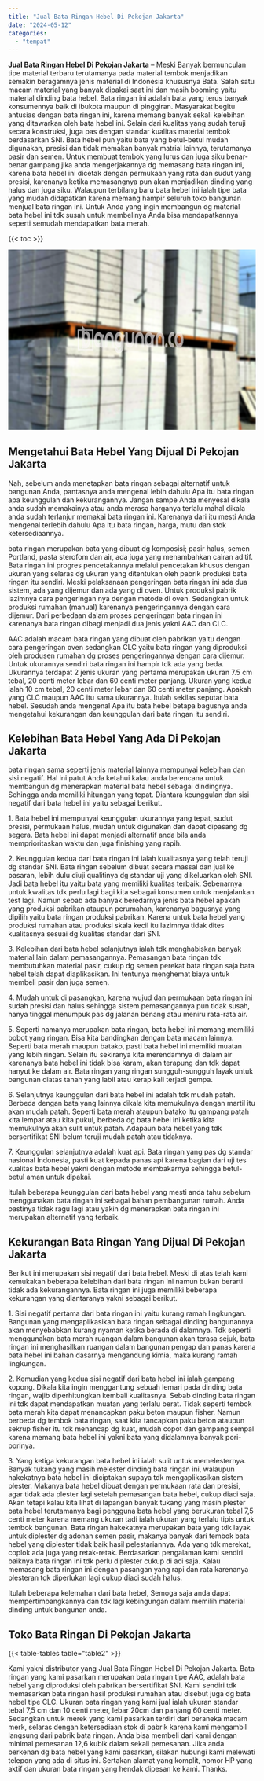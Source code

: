 ```yaml
---
title: "Jual Bata Ringan Hebel Di Pekojan Jakarta"
date: "2024-05-12"
categories: 
  - "tempat"
---
```


**Jual Bata Ringan Hebel Di Pekojan Jakarta** – Meski Banyak bermunculan tipe material terbaru terutamanya pada material tembok menjadikan semakin beragamnya jenis material di Indonesia khususnya Bata. Salah satu macam material yang banyak dipakai saat ini dan masih booming yaitu material dinding bata hebel. Bata ringan ini adalah bata yang terus banyak konsumennya baik di ibukota maupun di pinggiran. Masyarakat begitu antusias dengan bata ringan ini, karena memang banyak sekali kelebihan yang ditawarkan oleh bata hebel ini. Selain dari kualitas yang sudah teruji secara konstruksi, juga pas dengan standar kualitas material tembok berdasarkan SNI. Bata hebel pun yaitu bata yang betul-betul mudah digunakan, presisi dan tidak memakan banyak matrial lainnya, terutamanya pasir dan semen. Untuk membuat tembok yang lurus dan juga siku benar-benar gampang jika anda mengerjakannya dg memasang bata ringan ini, karena bata hebel ini dicetak dengan permukaan yang rata dan sudut yang presisi, karenanya ketika memasangnya pun akan menjadikan dinding yang halus dan juga siku. Walaupun terbilang baru bata hebel ini ialah tipe bata yang mudah didapatkan karena memang hampir seluruh toko bangunan menjual bata ringan ini. Untuk Anda yang ingin membangun dg material bata hebel ini tdk susah untuk membelinya Anda bisa mendapatkannya seperti semudah mendapatkan bata merah.

{{< toc >}}

![Jual Bata Ringan Hebel Di Pekojan Jakarta](/images/jual-hebel-murah-03.png)

## Mengetahui Bata Hebel Yang Dijual Di Pekojan Jakarta

Nah, sebelum anda menetapkan bata ringan sebagai alternatif untuk bangunan Anda, pantasnya anda mengenal lebih dahulu Apa itu bata ringan apa keunggulan dan kekurangannya. Jangan sampe Anda menyesal dikala anda sudah memakainya atau anda merasa harganya terlalu mahal dikala anda sudah terlanjur memakai bata ringan ini. Karenanya dari itu mesti Anda mengenal terlebih dahulu Apa itu bata ringan, harga, mutu dan stok ketersediaannya.

bata ringan merupakan bata yang dibuat dg komposisi; pasir halus, semen Portland, pasta sterofom dan air, ada juga yang menambahkan cairan aditif. Bata ringan ini progres pencetakannya melalui pencetakan khusus dengan ukuran yang selaras dg ukuran yang ditentukan oleh pabrik produksi bata ringan itu sendiri. Meski pelaksanaan pengeringan bata ringan ini ada dua sistem, ada yang dijemur dan ada yang di oven. Untuk produksi pabrik lazimnya cara pengeringan nya dengan metode di oven. Sedangkan untuk produksi rumahan (manual) karenanya pengeringannya dengan cara dijemur. Dari perbedaan dalam proses pengeringan bata ringan ini karenanya bata ringan dibagi menjadi dua jenis yakni AAC dan CLC.

AAC adalah macam bata ringan yang dibuat oleh pabrikan yaitu dengan cara pengeringan oven sedangkan CLC yaitu bata ringan yang diproduksi oleh produsen rumahan dg proses pengeringannya dengan cara dijemur. Untuk ukurannya sendiri bata ringan ini hampir tdk ada yang beda. Ukurannya terdapat 2 jenis ukuran yang pertama merupakan ukuran 7.5 cm tebal, 20 centi meter lebar dan 60 centi meter panjang. Ukuran yang kedua ialah 10 cm tebal, 20 centi meter lebar dan 60 centi meter panjang. Apakah yang CLC maupun AAC itu sama ukurannya. Itulah sekilas seputar bata hebel. Sesudah anda mengenal Apa itu bata hebel betapa bagusnya anda mengetahui kekurangan dan keunggulan dari bata ringan itu sendiri.

## Kelebihan Bata Hebel Yang Ada Di Pekojan Jakarta

bata ringan sama seperti jenis material lainnya mempunyai kelebihan dan sisi negatif. Hal ini patut Anda ketahui kalau anda berencana untuk membangun dg menerapkan material bata hebel sebagai dindingnya. Sehingga anda memiliki hitungan yang tepat. Diantara keunggulan dan sisi negatif dari bata hebel ini yaitu sebagai berikut.

1\. Bata hebel ini mempunyai keunggulan ukurannya yang tepat, sudut presisi, permukaan halus, mudah untuk digunakan dan dapat dipasang dg segera. Bata hebel ini dapat menjadi alternatif anda bila anda memprioritaskan waktu dan juga finishing yang rapih.

2\. Keunggulan kedua dari bata ringan ini ialah kualitasnya yang telah teruji dg standar SNI. Bata ringan sebelum dibuat secara massal dan jual ke pasaran, lebih dulu diuji qualitinya dg standar uji yang dikeluarkan oleh SNI. Jadi bata hebel itu yaitu bata yang memiliki kualitas terbaik. Sebenarnya untuk kwalitas tdk perlu lagi bagi kita sebagai konsumen untuk menjalankan test lagi. Namun sebab ada banyak beredarnya jenis bata hebel apakah yang produksi pabrikan ataupun perumahan, karenanya bagusnya yang dipilih yaitu bata ringan produksi pabrikan. Karena untuk bata hebel yang produksi rumahan atau produksi skala kecil itu lazimnya tidak dites kualitasnya sesuai dg kualitas standar dari SNI.

3\. Kelebihan dari bata hebel selanjutnya ialah tdk menghabiskan banyak material lain dalam pemasangannya. Pemasangan bata ringan tdk membutuhkan material pasir, cukup dg semen perekat bata ringan saja bata hebel telah dapat diaplikasikan. Ini tentunya menghemat biaya untuk membeli pasir dan juga semen.

4\. Mudah untuk di pasangkan, karena wujud dan permukaan bata ringan ini sudah presisi dan halus sehingga sistem pemasangannya pun tidak susah, hanya tinggal menumpuk pas dg jalanan benang atau meniru rata-rata air.

5\. Seperti namanya merupakan bata ringan, bata hebel ini memang memiliki bobot yang ringan. Bisa kita bandingkan dengan bata macam lainnya. Seperti bata merah maupun batako, pasti bata hebel ini memiliki muatan yang lebih ringan. Selain itu sekiranya kita merendamnya di dalam air karenanya bata hebel ini tidak bisa karam, akan terapung dan tdk dapat hanyut ke dalam air. Bata ringan yang ringan sungguh-sungguh layak untuk bangunan diatas tanah yang labil atau kerap kali terjadi gempa.

6\. Selanjutnya keunggulan dari bata hebel ini adalah tdk mudah patah. Berbeda dengan bata yang lainnya dikala kita memukulnya dengan martil itu akan mudah patah. Seperti bata merah ataupun batako itu gampang patah kita lempar atau kita pukul, berbeda dg bata hebel ini ketika kita memukulnya akan sulit untuk patah. Adapaun bata hebel yang tdk bersertifikat SNI belum teruji mudah patah atau tidaknya.

7\. Keunggulan selanjutnya adalah kuat api. Bata ringan yang pas dg standar nasional Indonesia, pasti kuat kepada panas api karena bagian dari uji tes kualitas bata hebel yakni dengan metode membakarnya sehingga betul-betul aman untuk dipakai.

Itulah beberapa keunggulan dari bata hebel yang mesti anda tahu sebelum menggunakan bata ringan ini sebagai bahan pembangunan rumah. Anda pastinya tidak ragu lagi atau yakin dg menerapkan bata ringan ini merupakan alternatif yang terbaik.

## Kekurangan Bata Ringan Yang Dijual Di Pekojan Jakarta

Berikut ini merupakan sisi negatif dari bata hebel. Meski di atas telah kami kemukakan beberapa kelebihan dari bata ringan ini namun bukan berarti tidak ada kekurangannya. Bata ringan ini juga memiliki beberapa kekurangan yang diantaranya yakni sebagai berikut.

1\. Sisi negatif pertama dari bata ringan ini yaitu kurang ramah lingkungan. Bangunan yang mengaplikasikan bata ringan sebagai dinding bangunannya akan menyebabkan kurang nyaman ketika berada di dalamnya. Tdk seperti menggunakan bata merah ruangan dalam bangunan akan terasa sejuk, bata ringan ini menghasilkan ruangan dalam bangunan pengap dan panas karena bata hebel ini bahan dasarnya mengandung kimia, maka kurang ramah lingkungan.

2\. Kemudian yang kedua sisi negatif dari bata hebel ini ialah gampang kopong. Dikala kita ingin menggantung sebuah lemari pada dinding bata ringan, wajib diperhitungkan kembali kualitasnya. Sebab dinding bata ringan ini tdk dapat mendapatkan muatan yang terlalu berat. Tidak seperti tembok bata merah kita dapat menancapkan paku beton maupun fisher. Namun berbeda dg tembok bata ringan, saat kita tancapkan paku beton ataupun sekrup fisher itu tdk menancap dg kuat, mudah copot dan gampang sempal karena memang bata hebel ini yakni bata yang didalamnya banyak pori-porinya.

3\. Yang ketiga kekurangan bata hebel ini ialah sulit untuk memelesternya. Banyak tukang yang masih melester dinding bata ringan ini, walaupun hakekatnya bata hebel ini diciptakan supaya tdk mengaplikasikan sistem plester. Makanya bata hebel dibuat dengan permukaan rata dan presisi, agar tidak ada plester lagi setelah pemasangan bata hebel, cukup diaci saja. Akan tetapi kalau kita lihat di lapangan banyak tukang yang masih plester bata hebel terutamanya bagi pengguna bata hebel yang berukuran tebal 7,5 centi meter karena memang ukuran tadi ialah ukuran yang terlalu tipis untuk tembok bangunan. Bata ringan hakekatnya merupakan bata yang tdk layak untuk diplester dg adonan semen pasir, makanya banyak dari tembok bata hebel yang diplester tidak baik hasil pelestariannya. Ada yang tdk merekat, coplok ada juga yang retak-retak. Berdasarkan pengalaman kami sendiri baiknya bata ringan ini tdk perlu diplester cukup di aci saja. Kalau memasang bata ringan ini dengan pasangan yang rapi dan rata karenanya plesteran tdk diperlukan lagi cukup diaci sudah halus.

Itulah beberapa kelemahan dari bata hebel, Semoga saja anda dapat mempertimbangkannya dan tdk lagi kebingungan dalam memilih material dinding untuk bangunan anda.

## Toko Bata Ringan Di Pekojan Jakarta

{{< table-tables table="table2" >}}

Kami yakni distributor yang Jual Bata Ringan Hebel Di Pekojan Jakarta. Bata ringan yang kami pasarkan merupakan bata ringan tipe AAC, adalah bata hebel yang diproduksi oleh pabrikan bersertifikat SNI. Kami sendiri tdk memasarkan bata ringan hasil produksi rumahan atau disebut juga dg bata hebel tipe CLC. Ukuran bata ringan yang kami jual ialah ukuran standar tebal 7,5 cm dan 10 centi meter, lebar 20cm dan panjang 60 centi meter. Sedangkan untuk merek yang kami pasarkan terdiri dari beraneka macam merk, selaras dengan ketersediaan stok di pabrik karena kami mengambil langsung dari pabrik bata ringan. Anda bisa membeli dari kami dengan minimal pemesanan 12,6 kubik dalam sekali pemesanan. Jika anda berkenan dg bata hebel yang kami pasarkan, silakan hubungi kami melewati telepon yang ada di situs ini. Sertakan alamat yang komplit, nomor HP yang aktif dan ukuran bata ringan yang hendak dipesan ke kami. Thanks.
